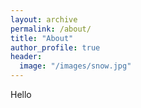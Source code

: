 ```yaml
---
layout: archive
permalink: /about/
title: "About"
author_profile: true
header:
  image: "/images/snow.jpg"
---
```


Hello
